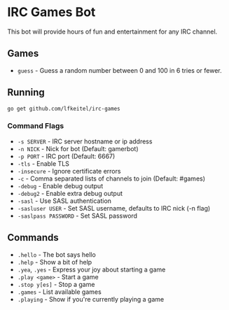 # IRC Games Bot

This bot will provide hours of fun and entertainment for any IRC channel.

## Games

- `guess` - Guess a random number between 0 and 100 in 6 tries or fewer.

## Running

`go get github.com/lfkeitel/irc-games`

### Command Flags

- `-s SERVER` - IRC server hostname or ip address
- `-n NICK` - Nick for bot (Default: gamerbot)
- `-p PORT` - IRC port (Default: 6667)
- `-tls` - Enable TLS
- `-insecure` - Ignore certificate errors
- `-c` - Comma separated lists of channels to join (Default: #games)
- `-debug` - Enable debug output
- `-debug2` - Enable extra debug output
- `-sasl` - Use SASL authentication
- `-sasluser USER` - Set SASL username, defaults to IRC nick (-n flag)
- `-saslpass PASSWORD` - Set SASL password

## Commands

- `.hello` - The bot says hello
- `.help` - Show a bit of help
- `.yea`, `.yes` - Express your joy about starting a game
- `.play <game>` - Start a game
- `.stop y[es]` - Stop a game
- `.games` - List available games
- `.playing` - Show if you're currently playing a game
